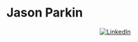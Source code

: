  # Jason Parkin

 <p align="center">
  <a
    href="https://www.linkedin.com/in/jay-parkin/"
    target="_blank">
    <img
      alt="LinkedIn"
      src="https://img.shields.io/badge/linkedin-%230077B5.svg?&style=for-the-badge&logo=linkedin&logoColor=white"
    />
  </a>
</p>
